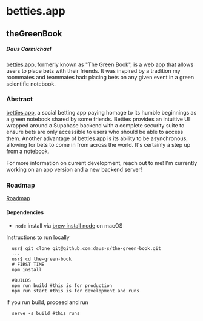# betties.app
## theGreenBook
##### Daus Carmichael

[betties.app](betties.app), formerly known as "The Green Book", is a web app that allows users to place bets with their friends. It was inspired by a tradition my roommates and teammates had: placing bets on any given event in a green scientific notebook. 

### Abstract
[betties.app](betties.app), a social betting app paying homage to its humble beginnings as a green notebook shared by some friends. Betties provides an intuitive UI wrapped around a Supabase backend with a complete security suite to ensure bets are only accessible to users who should be able to access them. Another advantage of betties.app is its ability to be asynchronous, allowing for bets to come in from across the world. It's certainly a step up from a notebook. 

For more information on current development, reach out to me! I'm currently working on an app version and a new backend server!

### Roadmap
[Roadmap](https://docs.google.com/spreadsheets/d/1FkLNLL6TE3griz7laY9ZOvyikTCCjG0tEmEv5Vk-EUA/edit#gid=0)

#### Dependencies
- `node` install via [brew install node](https://formulae.brew.sh/formula/node) on macOS

Instructions to run locally
```
  usr$ git clone git@github.com:daus-s/the-green-book.git
  ...
  usr$ cd the-green-book
  # FIRST TIME
  npm install

  #BUILDS
  npm run build #this is for production
  npm run start #this is for development and runs
```

If you run build, proceed and run
```
  serve -s build #this runs
```


